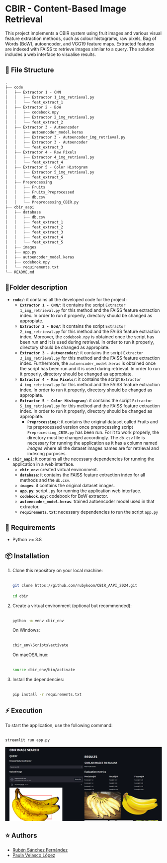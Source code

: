 # CBIR - Content-Based Image Retrieval

This project implements a CBIR system using fruit images and various visual feature extraction methods, such as colour histograms, raw pixels, Bag of Words (BoW), autoencoder, and VGG19 feature maps. Extracted features are indexed with FAISS to retrieve images similar to a query. The solution includes a web interface to visualise results.

##  :file_folder: File Structure
```
.
├── code
│   ├── Extractor 1 - CNN
│   │   ├── Extractor 1_img_retrieval.py
│   │   └── feat_extract_1
│   ├── Extractor 2 - BoW
│   │   ├── codebook.npy
│   │   ├── Extractor 2_img_retrieval.py
│   │   └── feat_extract_2
│   ├── Extractor 3 - Autoencoder
│   │   ├── autoencoder_model.keras
│   │   ├── Extractor 3 - Autoencoder_img_retrieval.py
│   │   ├── Extractor 3 - Autoencoder
│   │   └── feat_extract_3
│   ├── Extractor 4 - Raw Pixels
│   │   ├── Extractor 4_img_retrieval.py
│   │   └── feat_extract_4
│   ├── Extractor 5 - Color Histogram
│   │   ├── Extractor 5_img_retrieval.py
│   │   └── feat_extract_5
│   ├── Preprocessing
│   │   ├── Fruits
│   │   ├── Fruits_Preprocessed
│   │   ├── db.csv
│   │   └── Preprocessing_CBIR.py
├── cbir_aapi
│   ├── database
│   │   ├── db.csv
│   │   ├── feat_extract_1
│   │   ├── feat_extract_2
│   │   ├── feat_extract_3
│   │   ├── feat_extract_4
│   │   └── feat_extract_5
│   ├── images
│   ├── app.py
│   ├── autoencoder_model.keras
│   ├── codebook.npy
│   └── requirements.txt
└── README.md
```

## :page_facing_up:Folder description
 - **`code/`**: it contains all the developed code for the project:
	- **`Extractor 1 - CNN/`**:  it contains the script `Extractor 1_img_retrieval.py` for this method and the FAISS feature extraction index. In order to run it properly, directory should be changed as appropiate.	
	- **`Extractor 2 - BoW/`**:  it contains the script `Extractor 2_img_retrieval.py` for this method and the FAISS feature extraction index. Moreover, the `codebook.npy` is obtained once the script has been run and it is used during retrieval. In order to run it properly, directory should be changed as appropiate.		
	- **`Extractor 3 - Autoencoder/`**:  it contains the script `Extractor 3_img_retrieval.py` for this method and the FAISS feature extraction index.	Furthermore, the `autoencoder_model.keras` is obtained once the script has been run and it is used during retrieval. In order to run it properly, directory should be changed as appropiate.		
	- **`Extractor 4 - Raw Pixels/`**:  it contains the script `Extractor 4_img_retrieval.py` for this method and the FAISS feature extraction index. In order to run it properly, directory should be changed as appropiate.	
	- **`Extractor 5 - Color Histogram/`**:  it contains the script `Extractor 5_img_retrieval.py` for this method and the FAISS feature extraction index. In order to run it properly, directory should be changed as appropiate.	
		- **`Preprocessing/`**:  it contains the original dataset called Fruits and its preprocessed version once preprocessing script `Preprocessing_CBIR.py` has been run.  For  it  to  work  properly,  the  directory  must  be  changed  accordingly. The `db.csv` file is necessary for running the application as it has a column named *images* where all the dataset images names are for retrieval and indexing purposes.
 - **`cbir_aapi`**: it contains all the necessary dependencies for running the application in a web interface.
	- **`cbir_env`**: created virtual environment.	
	- **`database`**:  it contains the FAISS feature extraction index for all methods and the `db.csv`.
	- **`images`**:  it contains the original dataset images.
	- **`app.py`**:  script `.py` for running the application web interface.
	- **`codebook.npy`**:  codebook for BoW extractor.
	- **`autoencoder_model.keras`**:  trained autoencoder model used in that extractor.
	- **`requirements.txt`**: necessary dependencies to run the script `app.py`
	
## :notebook: Requirements



- Python >= 3.8



##  :package: Installation



1. Clone this repository on your local machine:



    ```bash

    git clone https://github.com/rubykoom/CBIR_AAPI_2024.git

    cd cbir

    ```



2. Create a virtual environment (optional but recommended):



    ```bash

    python -m venv cbir_env

    ```



    On Windows:

    ```bash

    cbir_env\Scripts\activate 

    ```



    On macOS/Linux:

    ```bash

    source cbir_env/bin/activate

    ```



3. Install the dependencies:



    ```bash

    pip install -r requirements.txt

    ```



## :zap: Execution

To start the application, use the following command:

```bash

streamlit run app.py

```

![Web interface for CBIR](web.png)


## :star: Authors
- [Rubén Sánchez Fernández](https://github.com/rubykoom)
- [Paula Velasco López](https://github.com/PauVL)
```
